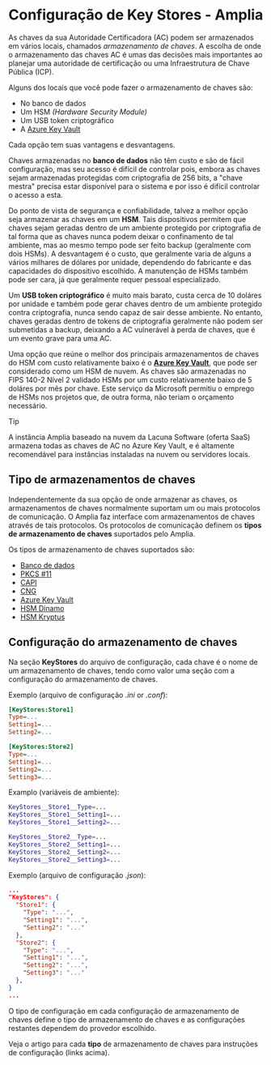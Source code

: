 ﻿# Configuração de Key Stores - Amplia

As chaves da sua Autoridade Certificadora (AC) podem ser armazenados em vários locais, chamados *armazenamento de chaves*. A escolha de onde o armazenamento das
chaves AC é umas das decisões mais importantes ao planejar uma autoridade de certificação ou uma Infraestrutura de Chave Pública (ICP).

Alguns dos locais que você pode fazer o armazenamento de chaves são:

* No banco de dados
* Um HSM *(Hardware Security Module)*
* Um USB token criptográfico
* A [Azure Key Vault](https://azure.microsoft.com/en-us/services/key-vault/)

Cada opção tem suas vantagens e desvantagens.

Chaves armazenadas no **banco de dados** não têm custo e são de fácil configuração, mas seu acesso é difícil de controlar pois, embora as chaves
sejam armazenadas protegidas com criptografia de 256 bits, a "chave mestra" precisa estar disponível para o sistema e por isso é difícil controlar o acesso a esta.

Do ponto de vista de segurança e confiabilidade, talvez a melhor opção seja armazenar as chaves em um **HSM**. Tais dispositivos permitem que chaves 
sejam geradas dentro de um ambiente protegido por criptografia de tal forma que as chaves nunca podem deixar o confinamento de tal ambiente,
mas ao mesmo tempo pode ser feito backup (geralmente com dois HSMs). A desvantagem é o custo, que geralmente varia de 
alguns a vários milhares de dólares por unidade, dependendo do fabricante e das capacidades do dispositivo escolhido. A manutenção de
HSMs também pode ser cara, já que geralmente requer pessoal especializado.

Um **USB token criptográfico** é muito mais barato, custa cerca de 10 doláres por unidade e também pode gerar chaves dentro
de um ambiente protegido contra criptografia, nunca sendo capaz de sair desse ambiente. No entanto, chaves geradas dentro de tokens de criptografia geralmente não podem ser submetidas a backup,
deixando a AC vulnerável à perda de chaves, que é um evento grave para uma AC.

Uma opção que reúne o melhor dos principais armazenamentos de chaves do HSM com custo relativamente baixo é o **[Azure Key Vault](https://azure.microsoft.com/en-us/services/key-vault/)**, que pode ser considerado como um HSM de nuvem. As chaves são armazenadas no FIPS 140-2 Nível 2 validado HSMs por um custo relativamente baixo de 5 doláres
por mês por chave. Este serviço da Microsoft permitiu o emprego de HSMs nos projetos que, de outra forma, não teriam o orçamento necessário. 

> [!TIP]
> A instância Amplia baseado na nuvem da Lacuna Software (oferta SaaS) armazena todas as chaves de AC no Azure Key Vault, e é altamente recomendável
> para instâncias instaladas na nuvem ou servidores locais.

## Tipo de armazenamentos de chaves

Independentemente da sua opção de onde armazenar as chaves, os armazenamentos de chaves normalmente suportam um ou mais protocolos de comunicação.
O Amplia faz interface com armazenamentos de chaves através de tais protocolos. Os protocolos de comunicação definem os **tipos de armazenamento de chaves** suportados pelo Amplia.

Os tipos de armazenamento de chaves suportados são:

* [Banco de dados](database.md)
* [PKCS #11](pkcs11.md)
* [CAPI](capi.md)
* [CNG](cng.md)
* [Azure Key Vault](azure.md)
* [HSM Dinamo](dinamo.md)
* [HSM Kryptus](kryptus.md)

## Configuração do armazenamento de chaves

Na seção **KeyStores** do arquivo de configuração, cada chave é o nome de um armazenamento de chaves,
tendo como valor uma seção com a configuração do armazenamento de chaves.

Exemplo (arquivo de configuração *.ini* or *.conf*):

```ini
[KeyStores:Store1]
Type=...
Setting1=...
Setting2=...

[KeyStores:Store2]
Type=...
Setting1=...
Setting2=...
Setting3=...
```

Examplo (variáveis de ambiente):

```sh
KeyStores__Store1__Type=...
KeyStores__Store1__Setting1=...
KeyStores__Store1__Setting2=...

KeyStores__Store2__Type=...
KeyStores__Store2__Setting1=...
KeyStores__Store2__Setting2=...
KeyStores__Store2__Setting3=...
```

Exemplo (arquivo de configuração *.json*):

```json
...
"KeyStores": {
  "Store1": {
    "Type": "...",
    "Setting1": "...",
    "Setting2": "..."
  },
  "Store2": {
    "Type": "...",
    "Setting1": "...",
    "Setting2": "...",
    "Setting3": "..."
  },
}
...
```

O tipo de configuração em cada configuração de armazenamento de chaves define o tipo de armazenamento de chaves e as configurações restantes dependem do provedor escolhido.

Veja o artigo para cada **tipo** de armazenamento de chaves para instruções de configuração (links acima).
